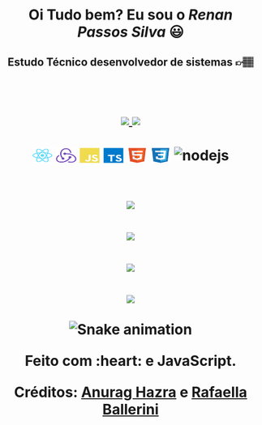 <div>

<h1 align="center">Oi Tudo bem? Eu sou o <i>Renan Passos Silva</i></a> 😃️</h1>

<h2 align="center">Estudo Técnico desenvolvedor de sistemas<span> 👉🏽️</span>



</a><br>

</div>





<h1 align="center">

<!--Trybe

</h1>



<!-- <p align="center"><i>"A Trybe é uma escola do futuro para qualquer pessoa que deseja construir uma carreira de sucesso em tecnologia. Como estudante a pessoa ainda tem a opção de pagar os estudos apenas quando estiver formada e com um bom trabalho."</i></p>-->



<div align="center">

<a href="https://github.com/passosrenan">

<img height="150em" src="https://github-readme-stats.vercel.app/api?username=passosrenan&count_private=true&include_all_commits=true&show_icons=true&theme=dracula&hide_border=false&show_owner=true"/>

<img height="150em" src="https://github-readme-stats.vercel.app/api/top-langs/?username=passosrenan&theme=dracula&hide_border=false&&layout=compact"/>

</a>

</div>



<div align="center" valign="top"><br>

<img align="center" alt="React" height="30" width="40" src="https://raw.githubusercontent.com/devicons/devicon/master/icons/react/react-original.svg">

<img align="center" alt="Redux" height="30" width="40" src="https://raw.githubusercontent.com/devicons/devicon/master/icons/redux/redux-original.svg">

<img align="center" alt="Js" height="30" width="40" src="https://raw.githubusercontent.com/devicons/devicon/master/icons/javascript/javascript-plain.svg">

<img align="center" alt="Js" height="30" width="40" src="https://raw.githubusercontent.com/devicons/devicon/master/icons/typescript/typescript-plain.svg">

<img align="center" alt="HTML" height="30" width="40" src="https://raw.githubusercontent.com/devicons/devicon/master/icons/html5/html5-original.svg">

<img align="center" alt="CSS" height="30" width="40" src="https://raw.githubusercontent.com/devicons/devicon/master/icons/css3/css3-original.svg">

<img align="center" alt="nodejs" height="30" width="40" src="https://cdn.worldvectorlogo.com/logos/nodejs-icon.svg">
 
</div><br>
<div align="center">

<!--<a href="https://www.youtube.com/channel/UCViaNBT0SIeiVnZSEEtIfjw?sub_confirmation=1" target="_blank"><img src="https://img.shields.io/badge/YouTube-FF0000?style=for-the-badge&logo=youtube&logoColor=white" target="_blank"></a>-->

<a href="https://www.instagram.com/passos_325silva/" target="_blank"><img src="https://img.shields.io/badge/-Instagram-%23E4405F?style=for-the-badge&logo=instagram&logoColor=white" target="_blank"></a>

<a href="https://www.facebook.com/renan.passos.338658" target="_blank"><img src="https://img.shields.io/badge/Facebook-1877F2?style=for-the-badge&logo=facebook&logoColor=white" target="_blank"></a> 

<a href="https://www.linkedin.com/in/renan-passos-pass325/" target="_blank"><img src="https://img.shields.io/badge/-LinkedIn-%230077B5?style=for-the-badge&logo=linkedin&logoColor=white" target="_blank"></a> 


<a href="emailto:passosrenan325@gmail.com"><img src="https://img.shields.io/badge/-Gmail-%23333?style=for-the-badge&logo=gmail&logoColor=white" target="_blank"></a>
</div>



<div align="center">



![Snake animation](https://github.com/danielbped/danielbped/blob/output/github-contribution-grid-snake.svg)



</div>



<div align="center">

<p>Feito com :heart: e JavaScript.</p>

<p>Créditos: <a href="https://github.com/anuraghazra/github-readme-stats">Anurag Hazra</a> e <a href="https://github.com/rafaballerini">Rafaella Ballerini</a></p>

</div>
